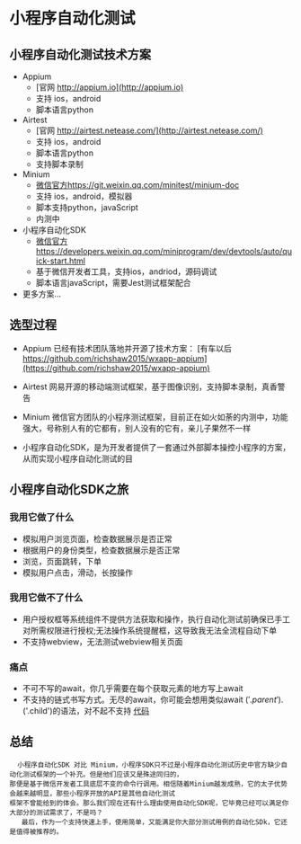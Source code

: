 # 小程序自动化测试

## 小程序自动化测试技术方案
- Appium
    - [官网 http://appium.io](http://appium.io)
    - 支持 ios，android
    - 脚本语言python
- Airtest
    - [官网 http://airtest.netease.com/](http://airtest.netease.com/)
    - 支持 ios，android
    - 脚本语言python
    - 支持脚本录制
- Minium
    - [微信官方https://git.weixin.qq.com/minitest/minium-doc](https://git.weixin.qq.com/minitest/minium-doc)
    - 支持 ios，android，模拟器
    - 脚本支持python，javaScript
    - 内测中
- 小程序自动化SDK
    - [微信官方https://developers.weixin.qq.com/miniprogram/dev/devtools/auto/quick-start.html](https://developers.weixin.qq.com/miniprogram/dev/devtools/auto/quick-start.html)
    - 基于微信开发者工具，支持ios，andriod，源码调试
    - 脚本语言javaScript，需要Jest测试框架配合
- 更多方案...

## 选型过程
   - Appium 已经有技术团队落地并开源了技术方案：
   [有车以后 https://github.com/richshaw2015/wxapp-appium](https://github.com/richshaw2015/wxapp-appium)
   
   - Airtest 网易开源的移动端测试框架，基于图像识别，支持脚本录制，真香警告
   
   - Minium 微信官方团队的小程序测试框架，目前正在如火如荼的内测中，功能强大，号称别人有的它都有，别人没有的它有，亲儿子果然不一样
   
   - 小程序自动化SDK，是为开发者提供了一套通过外部脚本操控小程序的方案，从而实现小程序自动化测试的目
   
 ## 小程序自动化SDK之旅
 
 ### 我用它做了什么
   - 模拟用户浏览页面，检查数据展示是否正常
   - 根据用户的身份类型，检查数据展示是否正常
   - 浏览，页面跳转，下单
   - 模拟用户点击，滑动，长按操作
   
 ### 我用它做不了什么
   - 用户授权框等系统组件不提供方法获取和操作，执行自动化测试前确保已手工对所需权限进行授权;无法操作系统提醒框，这导致我无法全流程自动下单
   - 不支持webview，无法测试webview相关页面
 
 ### 痛点
   - 不可不写的await，你几乎需要在每个获取元素的地方写上await
   - 不支持的链式书写方式。无尽的await，你可能会想用类似await $('.parent').$('.child')的语法，对不起不支持
   [代码](img/code.png)
 
## 总结
      小程序自动化SDK 对比 Minium，小程序SDK只不过是小程序自动化测试历史中官方缺少自动化测试框架的一个补充。但是他们应该又是殊途同归的，
    那便是基于微信开发者工具底层不变的命令行调用。相信随着Minium越发成熟，它的太子优势会越来越明显，那些小程序开放的API是其他自动化测试
    框架不曾能给到的体会。那么我们现在还有什么理由使用自动化SDK呢，它毕竟已经可以满足你大部分的测试需求了，不是吗？
       最后，作为一个支持快速上手，使用简单，又能满足你大部分测试用例的自动化SDk，它还是值得被推荐的。
 
 
 
   

   
   
    
    

    
    

